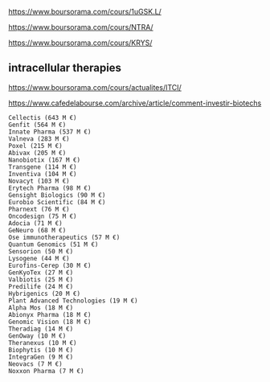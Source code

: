 https://www.boursorama.com/cours/1uGSK.L/

https://www.boursorama.com/cours/NTRA/

https://www.boursorama.com/cours/KRYS/

## intracellular therapies
https://www.boursorama.com/cours/actualites/ITCI/


https://www.cafedelabourse.com/archive/article/comment-investir-biotechs

    Cellectis (643 M €)
    Genfit (564 M €)
    Innate Pharma (537 M €)
    Valneva (283 M €)
    Poxel (215 M €)
    Abivax (205 M €)
    Nanobiotix (167 M €)
    Transgene (114 M €)
    Inventiva (104 M €)
    Novacyt (103 M €)
    Erytech Pharma (98 M €)
    Gensight Biologics (90 M €)
    Eurobio Scientific (84 M €)
    Pharnext (76 M €)
    Oncodesign (75 M €)
    Adocia (71 M €)
    GeNeuro (68 M €)
    Ose immunotherapeutics (57 M €)
    Quantum Genomics (51 M €)
    Sensorion (50 M €)
    Lysogene (44 M €)
    Eurofins-Cerep (30 M €)
    GenKyoTex (27 M €)
    Valbiotis (25 M €)
    Predilife (24 M €)
    Hybrigenics (20 M €)
    Plant Advanced Technologies (19 M €)
    Alpha Mos (18 M €)
    Abionyx Pharma (18 M €)
    Genomic Vision (18 M €)
    Theradiag (14 M €)
    GenOway (10 M €)
    Theranexus (10 M €)
    Biophytis (10 M €)
    IntegraGen (9 M €)
    Neovacs (7 M €)
    Noxxon Pharma (7 M €)
